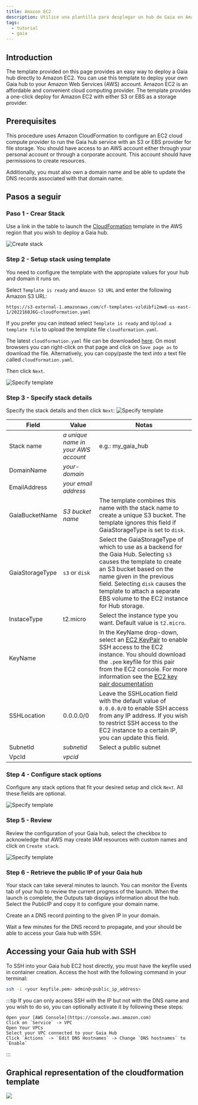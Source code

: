 ```yaml
---
title: Amazon EC2
description: Utilice una plantilla para desplegar un hub de Gaia en Amazon EC2
tags:
  - tutorial
  - gaia
---
```


## Introduction

The template provided on this page provides an easy way to deploy a Gaia hub directly to Amazon EC2. You can use this template to deploy your own Gaia hub to your Amazon Web Services (AWS) account. Amazon EC2 is an affordable and convenient cloud computing provider. The template provides a one-click deploy for Amazon EC2 with either S3 or EBS as a storage provider.

## Prerequisites

This procedure uses Amazon CloudFormation to configure an EC2 cloud compute provider to run the Gaia hub service with an S3 or EBS provider for file storage. You should have access to an AWS account either through your personal account or through a corporate account. This account should have permissions to create resources.

Additionally, you must also own a domain name and be able to update the DNS records associated with that domain name.

## Pasos a seguir

### Paso 1 - Crear Stack

Use a link in the table to launch the [CloudFormation](https://console.aws.amazon.com/cloudformation/) template in the AWS region that you wish to deploy a Gaia hub.

![Create stack](/img/cloudformation-create-stack.png)

### Step 2 - Setup stack using template

You need to configure the template with the appropiate values for your hub and domain it runs on.

Select `Template is ready` and `Amazon S3 URL` and enter the following Amazon S3 URL:
```
https://s3-external-1.amazonaws.com/cf-templates-vzldibfi2mw8-us-east-1/2022160J6G-cloudformation.yaml
```

If you prefer you can instead select `Template is ready` and `Upload a template file` to upload the template file `cloudformation.yaml`.

The latest `cloudformation.yaml` file can be downloaded [here](https://raw.githubusercontent.com/stacks-network/gaia/master/deploy/cloudformation.yaml). On most browsers you can right-click on that page and click on `Save page as` to download the file. Alternatively, you can copy/paste the text into a text file called `cloudformation.yaml`.

Then click `Next`.

![Specify template](/img/cloudformation-specify-template.png)

### Step 3 - Specify stack details

Specify the stack details and then click `Next`: ![Specify template](/img/cloudformation-specify-stack-details.png)

| Field           | Value                               | Notas                                                                                                                                                                                                                                                                                                                                                                                            |
| --------------- | ----------------------------------- | ------------------------------------------------------------------------------------------------------------------------------------------------------------------------------------------------------------------------------------------------------------------------------------------------------------------------------------------------------------------------------------------------ |
| Stack name      | _a unique name in your AWS account_ | e.g.: my_gaia_hub                                                                                                                                                                                                                                                                                                                                                                              |
| DomainName      | _your-domain_                       |                                                                                                                                                                                                                                                                                                                                                                                                  |
| EmailAddress    | _your email address_                |                                                                                                                                                                                                                                                                                                                                                                                                  |
| GaiaBucketName  | _S3 bucket name_                    | The template combines this name with the stack name to create a unique S3 bucket. The template ignores this field if GaiaStorageType is set to `disk`.                                                                                                                                                                                                                                           |
| GaiaStorageType | `s3` or `disk`                      | Select the GaiaStorageType of which to use as a backend for the Gaia Hub. Selecting `s3` causes the template to create an S3 bucket based on the name given in the previous field. Selecting `disk` causes the template to attach a separate EBS volume to the EC2 instance for Hub storage.                                                                                                     |
| InstaceType     | t2.micro                            | Select the instance type you want. Default value is `t2.micro`.                                                                                                                                                                                                                                                                                                                                  |
| KeyName         |                                     | In the KeyName drop-down, select an [EC2 KeyPair](https://console.aws.amazon.com/ec2/v2/home?region=us-east-1#KeyPairs:) to enable SSH access to the EC2 instance. You should download the `.pem` keyfile for this pair from the EC2 console. For more information see the [EC2 key pair documentation](https://docs.aws.amazon.com/AWSEC2/latest/UserGuide/ec2-key-pairs.html#prepare-key-pair) |
| SSHLocation     | 0.0.0.0/0                           | Leave the SSHLocation field with the default value of `0.0.0.0/0` to enable SSH access from any IP address. If you wish to restrict SSH access to the EC2 instance to a certain IP, you can update this field.                                                                                                                                                                                   |
| SubnetId        | _subnetid_                          | Select a public subnet                                                                                                                                                                                                                                                                                                                                                                           |
| VpcId           | _vpcid_                             |                                                                                                                                                                                                                                                                                                                                                                                                  |

### Step 4 - Configure stack options

Configure any stack options that fit your desired setup and click `Next`. All these fields are optional.

![Specify template](/img/cloudformation-stack-options.png)

### Step 5 - Review

Review the configuration of your Gaia hub, select the checkbox to acknowledge that AWS may create IAM resources with custom names and click on `Create stack`.

![Specify template](/img/cloudformation-iam-resources.png)

### Step 6 - Retrieve the public IP of your Gaia hub

Your stack can take several minutes to launch. You can monitor the Events tab of your hub to review the current progress of the launch. When the launch is complete, the Outputs tab displays information about the hub. Select the PublicIP and copy it to configure your domain name.

Create an `A` DNS record pointing to the given IP in your domain.

Wait a few minutes for the DNS record to propagate, and your should be able to access your Gaia hub with SSH.

## Accessing your Gaia hub with SSH

To SSH into your Gaia hub EC2 host directly, you must have the keyfile used in container creation. Access the host with the following command in your terminal:

```bash
ssh -i <your keyfile.pem> admin@<public_ip_address>
```

:::tip If you can only access SSH with the IP but not with the DNS name and you wish to do so, you can optionally activate it by following these steps:

    Open your [AWS Console](https://console.aws.amazon.com)
    Click on `Service` -> VPC
    Open Your VPCs
    Select your VPC connected to your Gaia Hub
    Click `Actions` -> `Edit DNS Hostnames` -> Change `DNS hostnames` to `Enable`
:::
## Graphical representation of the cloudformation template

![](/img/cloudformation-gaia-template1-designer.png)